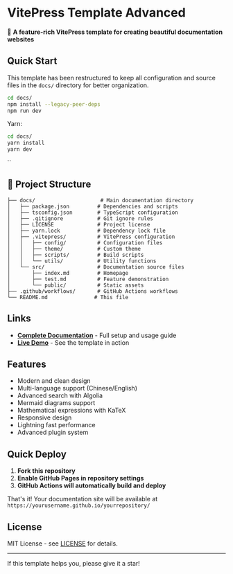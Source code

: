 # VitePress Template Advanced

🚀 **A feature-rich VitePress template for creating beautiful documentation websites**

## Quick Start

This template has been restructured to keep all configuration and source files in the `docs/` directory for better organization.

```bash
cd docs/
npm install --legacy-peer-deps
npm run dev
```

Yarn:

```bash
cd docs/
yarn install
yarn dev
```

``

## 📁 Project Structure

```
├── docs/                     # Main documentation directory
│   ├── package.json         # Dependencies and scripts
│   ├── tsconfig.json        # TypeScript configuration  
│   ├── .gitignore           # Git ignore rules
│   ├── LICENSE              # Project license
│   ├── yarn.lock            # Dependency lock file
│   ├── .vitepress/          # VitePress configuration
│   │   ├── config/          # Configuration files
│   │   ├── theme/           # Custom theme
│   │   ├── scripts/         # Build scripts
│   │   └── utils/           # Utility functions
│   └── src/                 # Documentation source files
│       ├── index.md         # Homepage
│       ├── test.md          # Feature demonstration
│       └── public/          # Static assets
├── .github/workflows/       # GitHub Actions workflows
└── README.md               # This file
```

## Links

- **[Complete Documentation](./docs/README.md)** - Full setup and usage guide
- **[Live Demo](http://m1hono.github.io/M1honoVitepressTemplate/)** - See the template in action

## Features

- Modern and clean design
- Multi-language support (Chinese/English)
- Advanced search with Algolia
- Mermaid diagrams support
- Mathematical expressions with KaTeX
- Responsive design
- Lightning fast performance
- Advanced plugin system

## Quick Deploy

1. **Fork this repository**
2. **Enable GitHub Pages in repository settings**
3. **GitHub Actions will automatically build and deploy**

That's it! Your documentation site will be available at `https://yourusername.github.io/yourrepository/`

## License

MIT License - see [LICENSE](./docs/LICENSE) for details.

---

If this template helps you, please give it a star!